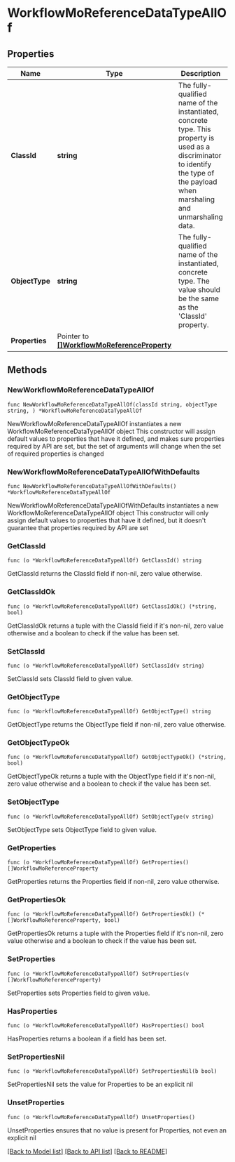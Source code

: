 # WorkflowMoReferenceDataTypeAllOf

## Properties

Name | Type | Description | Notes
------------ | ------------- | ------------- | -------------
**ClassId** | **string** | The fully-qualified name of the instantiated, concrete type. This property is used as a discriminator to identify the type of the payload when marshaling and unmarshaling data. | [default to "workflow.MoReferenceDataType"]
**ObjectType** | **string** | The fully-qualified name of the instantiated, concrete type. The value should be the same as the &#39;ClassId&#39; property. | [default to "workflow.MoReferenceDataType"]
**Properties** | Pointer to [**[]WorkflowMoReferenceProperty**](workflow.MoReferenceProperty.md) |  | [optional] 

## Methods

### NewWorkflowMoReferenceDataTypeAllOf

`func NewWorkflowMoReferenceDataTypeAllOf(classId string, objectType string, ) *WorkflowMoReferenceDataTypeAllOf`

NewWorkflowMoReferenceDataTypeAllOf instantiates a new WorkflowMoReferenceDataTypeAllOf object
This constructor will assign default values to properties that have it defined,
and makes sure properties required by API are set, but the set of arguments
will change when the set of required properties is changed

### NewWorkflowMoReferenceDataTypeAllOfWithDefaults

`func NewWorkflowMoReferenceDataTypeAllOfWithDefaults() *WorkflowMoReferenceDataTypeAllOf`

NewWorkflowMoReferenceDataTypeAllOfWithDefaults instantiates a new WorkflowMoReferenceDataTypeAllOf object
This constructor will only assign default values to properties that have it defined,
but it doesn't guarantee that properties required by API are set

### GetClassId

`func (o *WorkflowMoReferenceDataTypeAllOf) GetClassId() string`

GetClassId returns the ClassId field if non-nil, zero value otherwise.

### GetClassIdOk

`func (o *WorkflowMoReferenceDataTypeAllOf) GetClassIdOk() (*string, bool)`

GetClassIdOk returns a tuple with the ClassId field if it's non-nil, zero value otherwise
and a boolean to check if the value has been set.

### SetClassId

`func (o *WorkflowMoReferenceDataTypeAllOf) SetClassId(v string)`

SetClassId sets ClassId field to given value.


### GetObjectType

`func (o *WorkflowMoReferenceDataTypeAllOf) GetObjectType() string`

GetObjectType returns the ObjectType field if non-nil, zero value otherwise.

### GetObjectTypeOk

`func (o *WorkflowMoReferenceDataTypeAllOf) GetObjectTypeOk() (*string, bool)`

GetObjectTypeOk returns a tuple with the ObjectType field if it's non-nil, zero value otherwise
and a boolean to check if the value has been set.

### SetObjectType

`func (o *WorkflowMoReferenceDataTypeAllOf) SetObjectType(v string)`

SetObjectType sets ObjectType field to given value.


### GetProperties

`func (o *WorkflowMoReferenceDataTypeAllOf) GetProperties() []WorkflowMoReferenceProperty`

GetProperties returns the Properties field if non-nil, zero value otherwise.

### GetPropertiesOk

`func (o *WorkflowMoReferenceDataTypeAllOf) GetPropertiesOk() (*[]WorkflowMoReferenceProperty, bool)`

GetPropertiesOk returns a tuple with the Properties field if it's non-nil, zero value otherwise
and a boolean to check if the value has been set.

### SetProperties

`func (o *WorkflowMoReferenceDataTypeAllOf) SetProperties(v []WorkflowMoReferenceProperty)`

SetProperties sets Properties field to given value.

### HasProperties

`func (o *WorkflowMoReferenceDataTypeAllOf) HasProperties() bool`

HasProperties returns a boolean if a field has been set.

### SetPropertiesNil

`func (o *WorkflowMoReferenceDataTypeAllOf) SetPropertiesNil(b bool)`

 SetPropertiesNil sets the value for Properties to be an explicit nil

### UnsetProperties
`func (o *WorkflowMoReferenceDataTypeAllOf) UnsetProperties()`

UnsetProperties ensures that no value is present for Properties, not even an explicit nil

[[Back to Model list]](../README.md#documentation-for-models) [[Back to API list]](../README.md#documentation-for-api-endpoints) [[Back to README]](../README.md)


